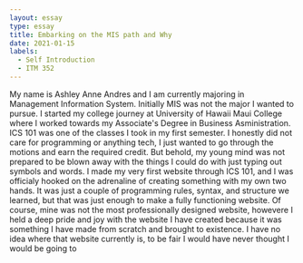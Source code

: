 ```yaml
---
layout: essay
type: essay
title: Embarking on the MIS path and Why
date: 2021-01-15
labels:
  - Self Introduction
  - ITM 352
---
```

My name is Ashley Anne Andres and I am currently majoring in Management Information System. Initially MIS was not the major I wanted to pursue. I started my college journey
at University of Hawaii Maui College where I worked towards my Associate's Degree in Business Asministration. ICS 101 was one of the classes I took in my first semester. I 
honestly did not care for programming or anything tech, I just wanted to go through the motions and earn the required credit. But behold, my young mind was not prepared to 
be blown away with the things I could do with just typing out symbols and words. I made my very first website through ICS 101, and I was officialy hooked on the adrenaline 
of creating something with my own two hands. It was just a couple of programming rules, syntax, and structure we learned, but that was just enough to make a fully functioning 
website. Of course, mine was not the most professionally designed website, howevere I held a deep pride and joy with the website I have created because it was something I have 
made from scratch and brought to existence. I have no idea where that website currently is, to be fair I would have never thought I would be going to 
